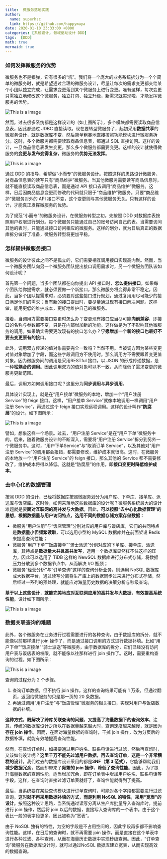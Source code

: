 ```yaml
---
title:  微服务落地实践
author:
  name: superhsc
  link: https://github.com/happymaya
date: 2020-01-10 23:33:00 +0800
categories: [系统设计, 领域驱动设计 DDD]
tags:  [DDD]
math: true
mermaid: true
---
```


### 如何发挥微服务的优势

微服务也不是银弹，它有很多的“坑”。我们将一个庞大的业务系统拆分为一个个简单的微服务时，就是希望通过合理的微服务设计，尽量让每次的需求变更都交给某个小团队独立完成，让需求变更落到某个微服务上进行变更。唯有这样，每次变更只需独立地修改这个微服务，独立打包、独立升级，新需求就实现啦，才能发挥微服务的优势。

![This is a image](https://maxpixelton.github.io/images/assert/ddd/1001.png)

然而，过去很多系统都是这样设计的（如上图所示），多个模块都需要读取商品信息表，因此都通过 JDBC 直接读取。现在要转型微服务了，起初采用**数据共享**的微服务设计，就是数据库不变，然后简单粗暴地直接按照功能模块进行微服务拆分。这时，多个微服务都需要读取商品信息表，都通过 SQL 直接访问。这样的设计，一旦商品信息表发生变更，那么多个微服务都需要变更。这样的设计就使得微服务的**变更与发布变得复杂**，微服务的**优势无法发挥**。

![This is a image](https://maxpixelton.github.io/images/assert/ddd/1002.png)

通过 DDD 的指导，希望做“小而专”的微服务设计。按照这样的思路设计微服务，对商品信息表的读写只有“商品维护”微服务。当其他微服务需要读写商品信息时，就不能直接读取商品信息表，而是通过 API 接口去调用“商品维护”微服务。这样，日后因商品信息变更而修改的代码就只限于“商品维护”微服务。只要“商品维护”微服务对外的 API 接口不变，这个变更则与其他微服务无关。只有这样的设计，才能真正发挥微服务的优势。

为了规范“小而专”的微服务设计，在微服务转型之初，先按照 DDD 对数据库表按照用户权限进行划分。每个微服务只能通过自己的账号访问自己的表。当需要访问其他的表时，只能通过接口访问相应的微服务。这样的划分，就为日后真正的数据库拆分做好了准备，微服务转型将更加平稳。

### 怎样提供微服务接口

微服务的设计彼此之间不是孤立的，它们需要相互调用接口实现高内聚。然而，当一个微服务团队向另一个微服务团队提出接口调用需求时，另一个微服务团队该如何设计呢？

首先第一个问题，当多个团队都在向你提出 API 接口时，**怎么提供接口**。如果每个团队给你提需求，就必须要做一个新接口，那么微服务将变得非常不稳定。因此，当多个团队提需求时，必须要对这些接口进行规划，通过复用用尽可能少的接口满足他们的需求；当有新的接口提出时，要尽量通过现有接口解决问题。这样做，能用更低的维护成本，更好地维护自己的微服务。

接着，当调用方需要接口变更时怎么办？变更现有接口应当尽可能**向前兼容**，即接口的名称与参数都不变，只是在内部增加新的功能。这样做是为了不影响其他微服务的调用。如果确实需要更改现有的接口怎么办？**宁愿增加一个新的接口也最好不要去变更原有的接口**。

此外，调用双方传递的值对象需要完全一致吗？当然不用。当被调方因为某些变更对值对象增加了字段，而这些字段调用方不使用时，那么调用方不需要跟着变更值对象。因为微服务间的调用是采用RESTful 接口，以 JSON 的形成传递数据，是一种**松耦合的调用**。因此调用双方的值对象可以不一致，从而降低了需求变更的微服务更新范围。

最后，调用方如何调用接口呢？这里分为**同步调用**与**异步调用**。

具体设计实现上，就是在“用户接单”微服务的本地，增加一个“用户注册 Service”的 feign 接口。这样，“用户接单 Service”就像本地调用一样调用“用户注册 Service”，再通过这个 feign 接口实现远程调用。这样的设计叫作“**防腐层**”的设计。如下图所示：

![This is a image](https://maxpixelton.github.io/images/assert/ddd/1003.png)

譬如，想象这样一个场景。过去，“用户注册 Service”是在“用户下单”微服务中的。后来，随着微服务设计的不断深入，需要将“用户注册 Service”拆分到另外一个微服务中。这时，“用户下单Service”与“取消订单 Service”，以及其他对“用户注册 Service”的调用都会报错，都需要修改，维护成本就很高。这时，在微服务的本地放一个“用户注册 Service”的 feign 接口，那么其他的 Service 都不需要修改了，维护成本将得以降低。这就是“防腐层”的作用，即**接口变更时降低维护成本**。

### 去中心化的数据管理

按照 DDD 的设计，已经将数据库按照微服务划分为用户库、下单库、接单库、派送库与饭店库。这时候，如何来落地这些数据库的设计呢？微服务系统最大的设计难题就是要**面对互联网的高并发与大数据**。因此，**可以按照**“**去中心化数据管理**”**的思想**，**根据数据量与用户访问特点**，**选用不同的数据存储方案存储数据**：

- 微服务“用户注册”与“饭店管理”分别对应的用户库与饭店库，它们的共同特点是**数据量小但频繁读取**，可以选用小型的 MySQL 数据库并在前面架设 Redis 来提高查询性能；
- 微服务“用户下单”“饭店接单”“骑士派送”分别对应的下单库、接单库、派送库，其特点是**数据量大并且高并发写**，选用一个数据库显然扛不住这样的压力，因此可以选用了 TiDB 这样的 NewSQL 数据库进行分布式存储，将数据压力分散到多个数据节点中，从而解决 I/O 瓶颈；
- 微服务“经营分析”与“订单查询”这样的查询分析业务，则选用 NoSQL 数据库或大数据平台，通过读写分离将生产库上的数据同步过来进行分布式存储，然后经过一系列的预处理，就能应对海量历史数据的决策分析与秒级查询。

**基于以上这些设计**，**就能完美地应对互联网应用的高并发与大数据**，**有效提高系统性能**。设计如下图所示：

![This is a image](https://maxpixelton.github.io/images/assert/ddd/1004.png)

### 数据关联查询的难题

此外，各个微服务在业务进行过程需要进行的各种查询，由于数据库的拆分，就不能像以前那样进行 join 操作了，而是通过接口调用的方式进行数据补填。比如“用户下单”“饭店接单”“骑士派送”等微服务，由于数据库的拆分，它们已经没有访问用户表与饭店表的权限，就不能像以往那样进行 join 操作了。这时，需要重构查询的过程。如下图所示：

![This is a image](https://maxpixelton.github.io/images/assert/ddd/1005.png)

查询的过程分为 2 个步骤。

1. 查询订单数据，但不执行 join 操作。这样的查询结果可能有 1 万条，但通过翻页，返回给微服务的只是那一页的 20 条数据。
2. 再通过调用“用户注册”与“饭店管理”微服务的相关接口，实现对用户与饭店数据的补填。

**这种方式**，**既解决了跨库关联查询的问题**，**又提高了海量数据下的查询效率**。注意，传统的数据库设计之所以在数据量越来越大时，查询速度越来越慢，就是因为**存在 join 操作**。因而，在面对海量数据的查询时，干掉 join 操作，改为分页后的数据补填，就能有效地提高查询性能。

然而，在查询订单时，如果要通过用户姓名、联系电话进行过滤，然后再查询时，又该如何设计呢？**这里千万不能先过滤用户数据**，**再去查询订单**，**这是一个非常糟糕的设计**。我们过去的数据库设计采用的都是**3NF（第 3 范式）**，它能够帮助我们**减少数据冗余**，然而却带来了**频繁的 join 操作**，**降低了查询性能**。因此，为了提升海量数据的查询性能，适当增加冗余，即在订单表中增加用户姓名、联系电话等字段。这样，在查询时直接过滤订单表就好了，查询性能就得到了提高。

最后，当系统要在某些查询模块进行订单查询时，可能对各个字段都需要进行过滤查询。**这时就不再采用数据补填的方式**，**而是利用 NoSQL 的特性**，**采用“宽表”的设计**。按照这种设计思路，当系统通过读写分离从生产库批量导入查询库时，提前进行 join 操作，然后将 join 以后的数据，直接写入查询库的一个表中。由于这个表比一般的表字段更多，因此被称为“宽表”。

由于 NoSQL 独有的特性，为空的字段是不占用空间的，因此字段再多都不影响查询性能。这样，在日后的查询时，就不再需要 join 操作，而是直接在这个单表中进行各种过滤、各种查询，从而在海量历史数据中实现秒级查询。因此，“订单查询”微服务在数据库设计时，就可以通过NoSQL 数据库建立宽表，从而实现高效的数据查询。
